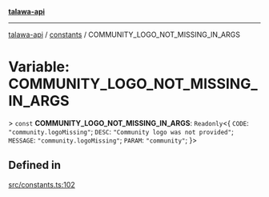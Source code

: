 [**talawa-api**](../../README.md)

***

[talawa-api](../../modules.md) / [constants](../README.md) / COMMUNITY\_LOGO\_NOT\_MISSING\_IN\_ARGS

# Variable: COMMUNITY\_LOGO\_NOT\_MISSING\_IN\_ARGS

\> `const` **COMMUNITY\_LOGO\_NOT\_MISSING\_IN\_ARGS**: `Readonly`\<\{ `CODE`: `"community.logoMissing"`; `DESC`: `"Community logo was not provided"`; `MESSAGE`: `"community.logoMissing"`; `PARAM`: `"community"`; \}\>

## Defined in

[src/constants.ts:102](https://github.com/PalisadoesFoundation/talawa-api/blob/3a5276aff43f5de4f7fab3ec9683a420dcdc7a06/src/constants.ts#L102)
